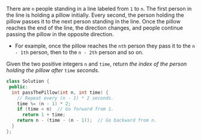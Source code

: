There are `n` people standing in a line labeled from `1` to `n`. The first person in the line is holding a pillow initially. Every second, the person holding the pillow passes it to the next person standing in the line. Once the pillow reaches the end of the line, the direction changes, and people continue passing the pillow in the opposite direction.

- For example, once the pillow reaches the `nth` person they pass it to the `n - 1th` person, then to the `n - 2th` person and so on.

Given the two positive integers `n` and `time`, return _the index of the person holding the pillow after_ `time` _seconds_.

```cpp
class Solution {
 public:
  int passThePillow(int n, int time) {
    // Repeat every (n - 1) * 2 seconds.
    time %= (n - 1) * 2;
    if (time < n)  // Go forward from 1.
      return 1 + time;
    return n - (time - (n - 1));  // Go backward from n.
  }
};
```